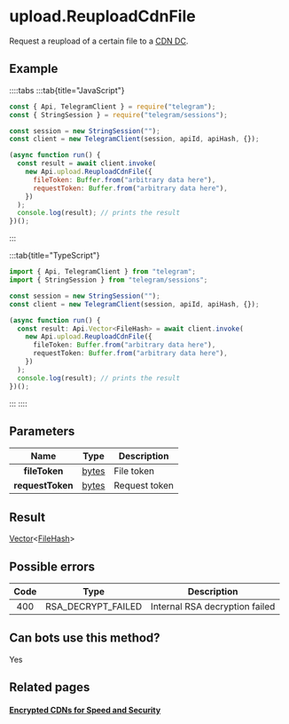 # upload.ReuploadCdnFile

Request a reupload of a certain file to a [CDN DC](https://core.telegram.org/cdn).

## Example

::::tabs
:::tab{title="JavaScript"}

```js
const { Api, TelegramClient } = require("telegram");
const { StringSession } = require("telegram/sessions");

const session = new StringSession("");
const client = new TelegramClient(session, apiId, apiHash, {});

(async function run() {
  const result = await client.invoke(
    new Api.upload.ReuploadCdnFile({
      fileToken: Buffer.from("arbitrary data here"),
      requestToken: Buffer.from("arbitrary data here"),
    })
  );
  console.log(result); // prints the result
})();
```

:::

:::tab{title="TypeScript"}

```ts
import { Api, TelegramClient } from "telegram";
import { StringSession } from "telegram/sessions";

const session = new StringSession("");
const client = new TelegramClient(session, apiId, apiHash, {});

(async function run() {
  const result: Api.Vector<FileHash> = await client.invoke(
    new Api.upload.ReuploadCdnFile({
      fileToken: Buffer.from("arbitrary data here"),
      requestToken: Buffer.from("arbitrary data here"),
    })
  );
  console.log(result); // prints the result
})();
```

:::
::::

## Parameters

|       Name       | Type                                          | Description   |
| :--------------: | --------------------------------------------- | ------------- |
|  **fileToken**   | [bytes](https://core.telegram.org/type/bytes) | File token    |
| **requestToken** | [bytes](https://core.telegram.org/type/bytes) | Request token |

## Result

[Vector](https://core.telegram.org/type/Vector%20t)<[FileHash](https://core.telegram.org/type/FileHash)>

## Possible errors

| Code | Type               | Description                    |
| :--: | ------------------ | ------------------------------ |
| 400  | RSA_DECRYPT_FAILED | Internal RSA decryption failed |

## Can bots use this method?

Yes

## Related pages

#### [Encrypted CDNs for Speed and Security](https://core.telegram.org/cdn)
